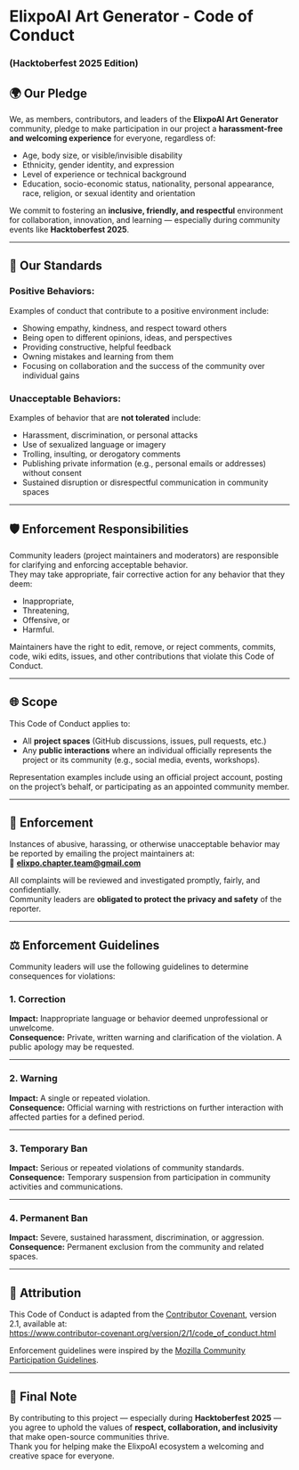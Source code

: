 # ElixpoAI Art Generator - Code of Conduct  
### (Hacktoberfest 2025 Edition)

## 🌍 Our Pledge  

We, as members, contributors, and leaders of the **ElixpoAI Art Generator** community, pledge to make participation in our project a **harassment-free and welcoming experience** for everyone, regardless of:

- Age, body size, or visible/invisible disability  
- Ethnicity, gender identity, and expression  
- Level of experience or technical background  
- Education, socio-economic status, nationality, personal appearance, race, religion, or sexual identity and orientation  

We commit to fostering an **inclusive, friendly, and respectful** environment for collaboration, innovation, and learning — especially during community events like **Hacktoberfest 2025**.

---

## 🤝 Our Standards  

### Positive Behaviors:
Examples of conduct that contribute to a positive environment include:
- Showing empathy, kindness, and respect toward others  
- Being open to different opinions, ideas, and perspectives  
- Providing constructive, helpful feedback  
- Owning mistakes and learning from them  
- Focusing on collaboration and the success of the community over individual gains  

### Unacceptable Behaviors:
Examples of behavior that are **not tolerated** include:
- Harassment, discrimination, or personal attacks  
- Use of sexualized language or imagery  
- Trolling, insulting, or derogatory comments  
- Publishing private information (e.g., personal emails or addresses) without consent  
- Sustained disruption or disrespectful communication in community spaces  

---

## 🛡️ Enforcement Responsibilities  

Community leaders (project maintainers and moderators) are responsible for clarifying and enforcing acceptable behavior.  
They may take appropriate, fair corrective action for any behavior that they deem:

- Inappropriate,  
- Threatening,  
- Offensive, or  
- Harmful.  

Maintainers have the right to edit, remove, or reject comments, commits, code, wiki edits, issues, and other contributions that violate this Code of Conduct.  

---

## 🌐 Scope  

This Code of Conduct applies to:
- All **project spaces** (GitHub discussions, issues, pull requests, etc.)  
- Any **public interactions** where an individual officially represents the project or its community (e.g., social media, events, workshops).  

Representation examples include using an official project account, posting on the project’s behalf, or participating as an appointed community member.

---

## 🚨 Enforcement  

Instances of abusive, harassing, or otherwise unacceptable behavior may be reported by emailing the project maintainers at:  
📧 **elixpo.chapter.team@gmail.com**

All complaints will be reviewed and investigated promptly, fairly, and confidentially.  
Community leaders are **obligated to protect the privacy and safety** of the reporter.

---

## ⚖️ Enforcement Guidelines  

Community leaders will use the following guidelines to determine consequences for violations:

### 1. Correction
**Impact:** Inappropriate language or behavior deemed unprofessional or unwelcome.  
**Consequence:** Private, written warning and clarification of the violation. A public apology may be requested.

---

### 2. Warning
**Impact:** A single or repeated violation.  
**Consequence:** Official warning with restrictions on further interaction with affected parties for a defined period.

---

### 3. Temporary Ban
**Impact:** Serious or repeated violations of community standards.  
**Consequence:** Temporary suspension from participation in community activities and communications.

---

### 4. Permanent Ban
**Impact:** Severe, sustained harassment, discrimination, or aggression.  
**Consequence:** Permanent exclusion from the community and related spaces.

---

## 📜 Attribution  

This Code of Conduct is adapted from the [Contributor Covenant][homepage], version 2.1, available at:  
https://www.contributor-covenant.org/version/2/1/code_of_conduct.html  

Enforcement guidelines were inspired by the [Mozilla Community Participation Guidelines](https://www.mozilla.org/en-US/about/governance/policies/participation/).  

[homepage]: https://www.contributor-covenant.org  
[faq]: https://www.contributor-covenant.org/faq  
[translations]: https://www.contributor-covenant.org/translations  

---

## 💖 Final Note  

By contributing to this project — especially during **Hacktoberfest 2025** — you agree to uphold the values of **respect, collaboration, and inclusivity** that make open-source communities thrive.  
Thank you for helping make the ElixpoAI ecosystem a welcoming and creative space for everyone.  

